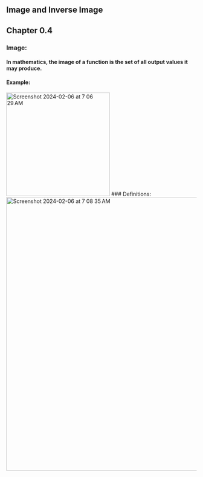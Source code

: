 ## Image and Inverse Image 
## Chapter 0.4

### Image:
#### In mathematics, the image of a function is the set of all output values it may produce.
#### Example:
<img width="274" alt="Screenshot 2024-02-06 at 7 06 29 AM" src="https://github.com/StrwHatF1k1r/csc208/assets/106093745/14a972be-e499-4840-849a-45b4156b4340">
### Definitions:
<img width="725" alt="Screenshot 2024-02-06 at 7 08 35 AM" src="https://github.com/StrwHatF1k1r/csc208/assets/106093745/93f68100-f282-4e6d-9758-b52ad1397ab5">








